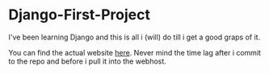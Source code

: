 # Django-First-Project

I've been learning Django and this is all i (will) do till i get a good graps of it. 

You can find the actual website [here](arch.pythonanywhere.com). Never mind the time lag after i commit to the repo and before i pull it into the webhost.